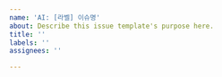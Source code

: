 ```yaml
---
name: 'AI: [라벨] 이슈명'
about: Describe this issue template's purpose here.
title: ''
labels: ''
assignees: ''

---
```



